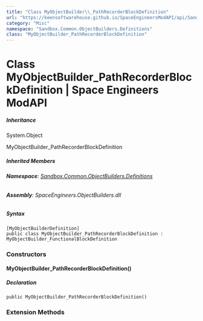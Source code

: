 ```yaml
---
title: "Class MyObjectBuilder\\_PathRecorderBlockDefinition"
url: "https://keensoftwarehouse.github.io/SpaceEngineersModAPI/api/Sandbox.Common.ObjectBuilders.Definitions.MyObjectBuilder_PathRecorderBlockDefinition.html"
category: "Misc"
namespace: "Sandbox.Common.ObjectBuilders.Definitions"
class: "MyObjectBuilder_PathRecorderBlockDefinition"
---
```


# Class MyObjectBuilder\_PathRecorderBlockDefinition | Space Engineers ModAPI

##### Inheritance

System.Object

MyObjectBuilder\_PathRecorderBlockDefinition

##### Inherited Members

###### **Namespace**: [Sandbox.Common.ObjectBuilders.Definitions](https://keensoftwarehouse.github.io/SpaceEngineersModAPI/api/Sandbox.Common.ObjectBuilders.Definitions.html)

###### **Assembly**: SpaceEngineers.ObjectBuilders.dll

##### Syntax

```
[MyObjectBuilderDefinition]
public class MyObjectBuilder_PathRecorderBlockDefinition : MyObjectBuilder_FunctionalBlockDefinition
```

### Constructors

#### MyObjectBuilder\_PathRecorderBlockDefinition()

##### Declaration

```
public MyObjectBuilder_PathRecorderBlockDefinition()
```

### Extension Methods